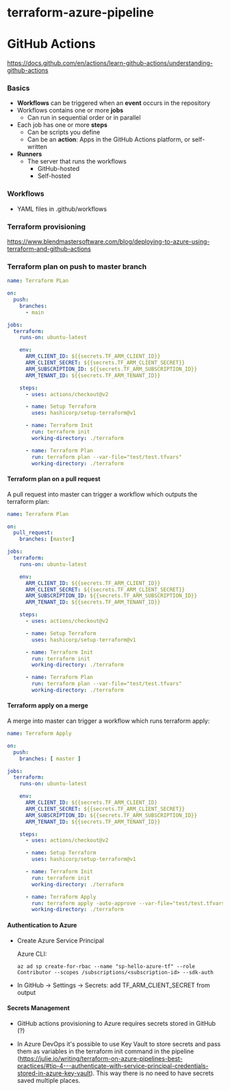 # terraform-azure-pipeline





# GitHub Actions

https://docs.github.com/en/actions/learn-github-actions/understanding-github-actions 

### Basics

- **Workflows** can be triggered when an **event** occurs in the repository
- Workflows contains one or more **jobs**
  - Can run in sequential order or in parallel
- Each job has one or more **steps**
  - Can be scripts you define
  - Can be an **action**: Apps in the GitHub Actions platform, or self-written 
- **Runners**
  - The server that runs the workflows
    - GitHub-hosted
    - Self-hosted





### Workflows

- YAML files in .github/workflows


### Terraform provisioning

https://www.blendmastersoftware.com/blog/deploying-to-azure-using-terraform-and-github-actions


### Terraform plan on push to master branch
```yaml
name: Terraform PLan

on:
  push:
    branches:
      - main

jobs:
  terraform:
    runs-on: ubuntu-latest

    env:
      ARM_CLIENT_ID: ${{secrets.TF_ARM_CLIENT_ID}}
      ARM_CLIENT_SECRET: ${{secrets.TF_ARM_CLIENT_SECRET}}
      ARM_SUBSCRIPTION_ID: ${{secrets.TF_ARM_SUBSCRIPTION_ID}}
      ARM_TENANT_ID: ${{secrets.TF_ARM_TENANT_ID}}

    steps:
      - uses: actions/checkout@v2

      - name: Setup Terraform
        uses: hashicorp/setup-terraform@v1

      - name: Terraform Init
        run: terraform init
        working-directory: ./terraform

      - name: Terraform Plan
        run: terraform plan --var-file="test/test.tfvars"
        working-directory: ./terraform
```

#### Terraform plan on a pull request

A pull request into master can trigger a workflow which outputs the terraform plan:

```yaml
name: Terraform Plan

on:
  pull_request:
    branches: [master]

jobs:
  terraform:
    runs-on: ubuntu-latest

    env:
      ARM_CLIENT_ID: ${{secrets.TF_ARM_CLIENT_ID}}
      ARM_CLIENT_SECRET: ${{secrets.TF_ARM_CLIENT_SECRET}}
      ARM_SUBSCRIPTION_ID: ${{secrets.TF_ARM_SUBSCRIPTION_ID}}
      ARM_TENANT_ID: ${{secrets.TF_ARM_TENANT_ID}}

    steps:
      - uses: actions/checkout@v2

      - name: Setup Terraform
        uses: hashicorp/setup-terraform@v1

      - name: Terraform Init
        run: terraform init
        working-directory: ./terraform

      - name: Terraform Plan
        run: terraform plan --var-file="test/test.tfvars"
        working-directory: ./terraform
```



#### Terraform apply on a merge

A merge into master can trigger a workflow which runs terraform apply:

```yaml
name: Terraform Apply

on:
  push:
    branches: [ master ]

jobs:
  terraform:
    runs-on: ubuntu-latest

    env:
      ARM_CLIENT_ID: ${{secrets.TF_ARM_CLIENT_ID}
      ARM_CLIENT_SECRET: ${{secrets.TF_ARM_CLIENT_SECRET}}
	  ARM_SUBSCRIPTION_ID: ${{secrets.TF_ARM_SUBSCRIPTION_ID}}
	  ARM_TENANT_ID: ${{secrets.TF_ARM_TENANT_ID}}

    steps:
      - uses: actions/checkout@v2

      - name: Setup Terraform
        uses: hashicorp/setup-terraform@v1

      - name: Terraform Init
        run: terraform init
        working-directory: ./terraform

      - name: Terraform Apply
        run: terraform apply -auto-approve --var-file="test/test.tfvars"
        working-directory: ./terraform
```



#### Authentication to Azure 

- Create Azure Service Principal

  Azure CLI:

  ```
  az ad sp create-for-rbac --name "sp-hello-azure-tf" --role Contributor --scopes /subscriptions/<subscription-id> --sdk-auth 
  ```

- In GitHub -> Settings -> Secrets: add TF_ARM_CLIENT_SECRET from output



#### Secrets Management

- GitHub actions provisioning to Azure requires secrets stored in GitHub (?)

- In Azure DevOps it's possible to use Key Vault to store secrets and pass them as variables in the terraform init command in the pipeline (https://julie.io/writing/terraform-on-azure-pipelines-best-practices/#tip-4---authenticate-with-service-principal-credentials-stored-in-azure-key-vault). This way there is no need to have secrets saved multiple places.



























